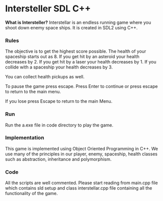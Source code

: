 # Intersteller SDL C++

**What is Intersteller?**
Interstellar is an endless running game where you shoot down enemy space ships. It is created in SDL2 using C++.


### Rules
The objective is to get the highest score possible. The health of your spaceship starts out as 8. If you get hit by an asteroid your health decreases by 2. If you get hit by a laser your health decreases by 1. If you collide with a spaceship your health decreases by 3.

You can collect health pickups as well.

To pause the game press escape. Press Enter to continue or press escape to return to the main menu.

If you lose press Escape to return to the main Menu.

### Run
Run the a.exe file in code directory to play the game.

### Implementation
This game is implemented using Object Oriented Programming in C++. We use many of the principles in our player, enemy, spaceship, health classes such as abstraction, inheritance and polymorphism.

### Code
All the scripts are well commented. Please start reading from main.cpp file which contains sld setup and class interstellar.cpp file containing all the functionality of the game.
